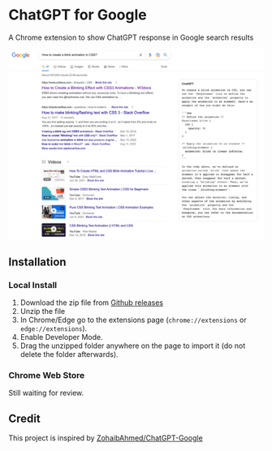# ChatGPT for Google

A Chrome extension to show ChatGPT response in Google search results

![Screenshot](screenshot.jpg?raw=true)

## Installation

### Local Install

1. Download the zip file from [Github releases](https://github.com/wong2/chat-gpt-google-extension/releases)
2. Unzip the file
3. In Chrome/Edge go to the extensions page (`chrome://extensions` or `edge://extensions`).
4. Enable Developer Mode.
5. Drag the unzipped folder anywhere on the page to import it (do not delete the folder afterwards).

### Chrome Web Store

Still waiting for review.

## Credit

This project is inspired by [ZohaibAhmed/ChatGPT-Google](https://github.com/ZohaibAhmed/ChatGPT-Google)
